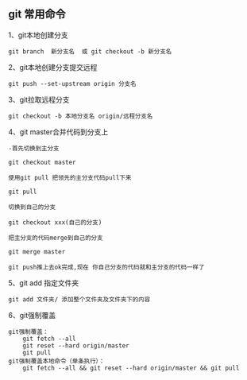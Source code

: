 ## git 常用命令 
1、git本地创建分支  

    git branch  新分支名  或 git checkout -b 新分支名

2、git本地创建分支提交远程  

    git push --set-upstream origin 分支名  

3、git拉取远程分支  

    git checkout -b 本地分支名 origin/远程分支名

4、git master合并代码到分支上   

    -首先切换到主分支

    git checkout master

    使用git pull 把领先的主分支代码pull下来

    git pull

    切换到自己的分支

    git checkout xxx(自己的分支)

    把主分支的代码merge到自己的分支

    git merge master

    git push推上去ok完成,现在 你自己分支的代码就和主分支的代码一样了
    
5、git add 指定文件夹

    git add 文件夹/ 添加整个文件夹及文件夹下的内容

6、git强制覆盖

    git强制覆盖：
        git fetch --all
        git reset --hard origin/master
        git pull
    git强制覆盖本地命令（单条执行）：
        git fetch --all && git reset --hard origin/master && git pull
